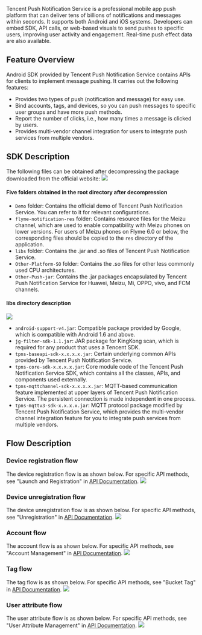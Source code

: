 Tencent Push Notification Service is a professional mobile app push platform that can deliver tens of billions of notifications and messages within seconds. It supports both Android and iOS systems. Developers can embed SDK, API calls, or web-based visuals to send pushes to specific users, improving user activity and engagement. Real-time push effect data are also available.



## Feature Overview

Android SDK provided by Tencent Push Notification Service contains APIs for clients to implement message pushing. It carries out the following features:

- Provides two types of push (notification and message) for easy use.
- Bind accounts, tags, and devices, so you can push messages to specific user groups and have more push methods.
- Report the number of clicks, i.e., how many times a message is clicked by users.
- Provides multi-vendor channel integration for users to integrate push services from multiple vendors.


## SDK Description

The following files can be obtained after decompressing the package downloaded from the official website:
![](https://main.qcloudimg.com/raw/591f29cd6788b791c5e599707d0a4602.png)

#### Five folders obtained in the root directory after decompression

- `Demo` folder: Contains the official demo of Tencent Push Notification Service. You can refer to it for relevant configurations.
- `flyme-notification-res` folder: Contains resource files for the Meizu channel, which are used to enable compatibility with Meizu phones on lower versions. For users of Meizu phones on Flyme 6.0 or below, the corresponding files should be copied to the `res` directory of the application.
- `libs` folder: Contains the .jar and .so files of Tencent Push Notification Service.
- `Other-Platform-SO` folder: Contains the .so files for other less commonly used CPU architectures.
- `Other-Push-jar`: Contains the .jar packages encapsulated by Tencent Push Notification Service for Huawei, Meizu, Mi, OPPO, vivo, and FCM channels.

#### libs directory description
![](https://main.qcloudimg.com/raw/11b427ff202da51706d87e78a2cc6258.png)
- `android-support-v4.jar`: Compatible package provided by Google, which is compatible with Android 1.6 and above.
- `jg-filter-sdk-1.1.jar`: JAR package for KingKong scan, which is required for any product that uses a Tencent SDK.
- `tpns-baseapi-sdk-x.x.x.x.jar`: Certain underlying common APIs provided by Tencent Push Notification Service.
- `tpns-core-sdk-x.x.x.x.jar`: Core module code of the Tencent Push Notification Service SDK, which contains all the classes, APIs, and components used externally.
- `tpns-mqttchannel-sdk-x.x.x.x.jar`: MQTT-based communication feature implemented at upper layers of Tencent Push Notification Service. The persistent connection is made independent in one process.
- `tpns-mqttv3-sdk-x.x.x.x.jar`: MQTT protocol package modified by Tencent Push Notification Service, which provides the multi-vendor channel integration feature for you to integrate push services from multiple vendors.


## Flow Description

### Device registration flow

The device registration flow is as shown below. For specific API methods, see "Launch and Registration" in [API Documentation](https://intl.cloud.tencent.com/document/product/1024/30715).
![](https://main.qcloudimg.com/raw/e795ce8ea14a01e064ba69a98cf43c5a.png)



### Device unregistration flow

The device unregistration flow is as shown below. For specific API methods, see "Unregistration" in [API Documentation](https://intl.cloud.tencent.com/document/product/1024/30715).
![](https://main.qcloudimg.com/raw/55ffc2d38b879f247ec7980d4ee44ef1.png)


### Account flow

The account flow is as shown below. For specific API methods, see "Account Management" in [API Documentation](https://www.tencentcloud.com/document/product/1024/30715).
![](https://main.qcloudimg.com/raw/3034b127932ecaa57ac1bb3adb91a9ec.png)



### Tag flow

The tag flow is as shown below. For specific API methods, see "Bucket Tag" in [API Documentation](https://www.tencentcloud.com/document/product/1024/30715).
![](https://main.qcloudimg.com/raw/1dfe940d69878cc1c22a1466b8954d23.png)

### User attribute flow

The user attribute flow is as shown below. For specific API methods, see "User Attribute Management" in [API Documentation](https://www.tencentcloud.com/document/product/1024/30715).
![](https://main.qcloudimg.com/raw/8941cba3ed40b4ff02d957e6c2332d64.png)
